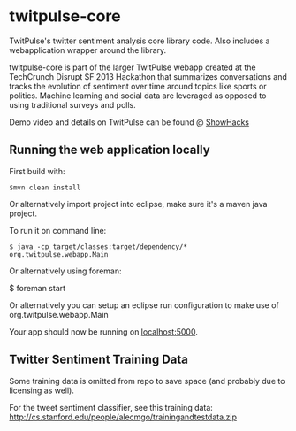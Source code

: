 twitpulse-core
==============

TwitPulse's twitter sentiment analysis core library code. Also includes a webapplication wrapper around the library. 

twitpulse-core is part of the larger TwitPulse webapp created at the TechCrunch Disrupt SF 2013 Hackathon that summarizes conversations and tracks the evolution of sentiment over time around topics like sports or politics. Machine learning and social data are leveraged as opposed to using traditional surveys and polls.

Demo video and details on TwitPulse can be found @ [ShowHacks](http://www.showhacks.com/projects/5260c09f92dbaf0200000004)

## Running the web application locally

First build with:

    $mvn clean install
    
Or alternatively import project into eclipse, make sure it's a maven java project.


To run it on command line:

    $ java -cp target/classes:target/dependency/* org.twitpulse.webapp.Main

Or alternatively using foreman:

   $ foreman start
   
Or alternatively you can setup an eclipse run configuration to make use of org.twitpulse.webapp.Main

Your app should now be running on [localhost:5000](http://localhost:5000/).

## Twitter Sentiment Training Data

Some training data is omitted from repo to save space (and probably due to licensing as well). 

For the tweet sentiment classifier, see this training data:
http://cs.stanford.edu/people/alecmgo/trainingandtestdata.zip
